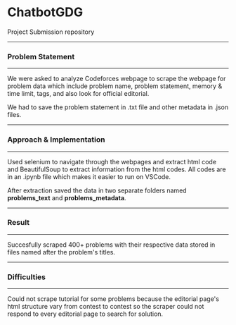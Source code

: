 # ChatbotGDG
Project Submission repository 

***
### Problem Statement
***
We were asked to analyze Codeforces webpage to scrape the webpage for problem data which include problem name, problem statement, memory & time limit, tags,  and also look for official editorial.

We had to save the problem statement in .txt file and other metadata in .json files.
***
### Approach & Implementation
***
Used selenium to navigate through the webpages and extract html code and BeautifulSoup to extract information from the html codes.
All codes are in an .ipynb file which makes it easier to run on VSCode. 

After extraction saved the data in two separate folders named **problems_text** and **problems_metadata**.

***
### Result
***
Succesfully scraped 400+ problems with their respective data stored in files named after the problem's titles.

***
### Difficulties
***
Could not scrape tutorial for some problems because the editorial page's html structure vary from contest to contest so the scraper could not respond to every editorial page to search for solution.